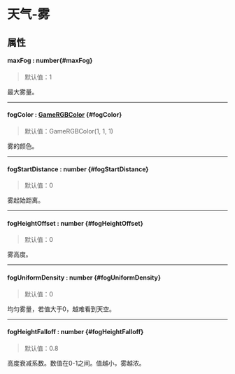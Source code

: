 <script setup>
import '/style.css'
</script>
# 天气-雾

## 属性

#### <font id="API" />maxFog  <font id="Type">: number</font>{#maxFog}
> 默认值：1

最大雾量。



---


#### <font id="API" />fogColor <font id="Type">: [GameRGBColor](/GameRGBColor/)</font> {#fogColor}
> 默认值：GameRGBColor(1, 1, 1)

雾的颜色。


---


#### <font id="API" />fogStartDistance  <font id="Type">: number</font>   {#fogStartDistance}
> 默认值：0

雾起始距离。



---


#### <font id="API" />fogHeightOffset  <font id="Type">: number</font>  {#fogHeightOffset}
> 默认值：0

雾高度。



---


#### <font id="API" />fogUniformDensity  <font id="Type">: number</font> {#fogUniformDensity}
> 默认值：0

均匀雾量，若值大于0，越难看到天空。



---


#### <font id="API" />fogHeightFalloff <font id="Type">: number </font>{#fogHeightFalloff}
> 默认值：0.8

高度衰减系数。数值在0-1之间。值越小，雾越浓。


